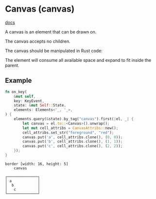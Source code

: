 # Canvas (canvas)
[docs](https://togglebyte.github.io/anathema-guide/templates/elements/canvas.html)

A canvas is an element that can be drawn on.

The canvas accepts no children.

The canvas should be manipulated in Rust code:

The element will consume all available space and expand to fit inside the parent.

## Example
```rust
fn on_key(
    &mut self,
    key: KeyEvent,
    state: &mut Self::State,
    elements: Elements<'_, '_>,
) {
    elements.query(&state).by_tag("canvas").first(|el, _| {
        let canvas = el.to::<Canvas>().unwrap();
        let mut cell_attribs = CanvasAttribs::new();
        cell_attribs.set_str("foreground", "red");
        canvas.put('a', cell_attribs.clone(), (0, 0));
        canvas.put('b', cell_attribs.clone(), (1, 1));
        canvas.put('c', cell_attribs.clone(), (2, 2));
    });
}
```
```
border [width: 16, height: 5]
    canvas
```
```
┌──────────────┐
│ a            │
│  b           │
│   c          │
└──────────────┘
```